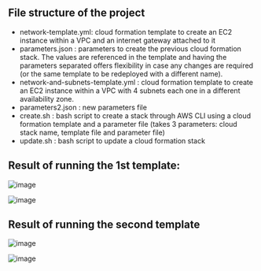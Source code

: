 ## File structure of the project

- network-template.yml: cloud formation template to create an EC2 instance within a VPC and an internet gateway attached to it
- parameters.json : parameters to create the previous cloud formation stack. The values are referenced in the template and having the parameters separated offers flexibility in case any changes are required (or the same template to be redeployed with a different name).
- network-and-subnets-template.yml : cloud formation template to create an EC2 instance within a VPC with 4 subnets each one in a different availability zone. 
- parameters2.json : new parameters file
- create.sh : bash script to create a stack through AWS CLI using a cloud formation template and a parameter file (takes 3 parameters: cloud stack name, template file and parameter file)
- update.sh : bash script to update a cloud formation stack

## Result of running the 1st template: 

![image](https://github.com/dedalus94/cloud-formation-IAC-scripts/assets/49538048/0537b69f-956b-4496-9905-10e90459e411)

![image](https://github.com/dedalus94/cloud-formation-IAC-scripts/assets/49538048/f3466bd9-a922-4149-9d52-2812a07a46ed)


## Result of running the second template 

![image](https://github.com/dedalus94/cloud-formation-IAC-scripts/assets/49538048/672b23e1-aeb8-40d0-9759-11d6dbf82703)

![image](https://github.com/dedalus94/cloud-formation-IAC-scripts/assets/49538048/42cd145e-d2c6-4451-935b-cac9b01f3c8c)

